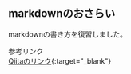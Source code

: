 

## markdownのおさらい
markdownの書き方を復習しました。  

参考リンク  
 [Qiitaのリンク](https://qiita.com/Qiita/items/c686397e4a0f4f11683d){:target="_blank"}
